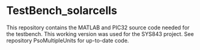 # TestBench_solarcells

This repository contains the MATLAB and PIC32 source code needed for the testbench. This working version was used for the SYS843 project. See repository PsoMultipleUnits for up-to-date code.
